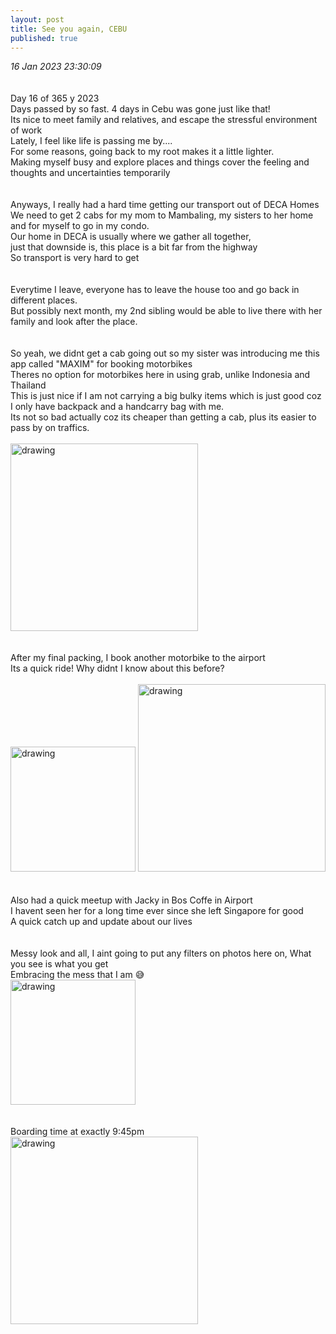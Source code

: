 ```yaml
---
layout: post
title: See you again, CEBU
published: true
---
```

_16 Jan 2023 23:30:09_
<br>
<br>
<br>
Day 16 of 365 y 2023
<br>
Days passed by so fast. 4 days in Cebu was gone just like that!
<br>
Its nice to meet family and relatives, and escape the stressful environment of work
<br>
Lately, I feel like life is passing me by....
<br>
For some reasons, going back to my root makes it a little lighter.
<br>
Making myself busy and explore places and things cover the feeling and thoughts and uncertainties temporarily
<br>
<br>
<br>
Anyways, I really had a hard time getting our transport out of DECA Homes
<br>
We need to get 2 cabs for my mom to Mambaling, my sisters to her home and for myself to go in my condo.
<br>
Our home in DECA is usually where we gather all together,
<br>
just that downside is, this place is a bit far from the highway
<br>
So transport is very hard to get
<br>
<br>
<br>
Everytime I leave, everyone has to leave the house too and go back in different places.
<br>
But possibly next month, my 2nd sibling would be able to live there with her family and look after the place.
<br>
<br>
<br>
So yeah, we didnt get a cab going out so my sister was introducing me this app called "MAXIM" for booking motorbikes
<br>
Theres no option for motorbikes here in using grab, unlike Indonesia and Thailand
<br>
This is just nice if I am not carrying a big bulky items which is just good coz I only have backpack and a handcarry bag with me.
<br>
Its not so bad actually coz its cheaper than getting a cab, plus its easier to pass by on traffics.
<br>
<br>
<img src="https://drive.google.com/uc?export=view&id=16jCcj3_OSFbGx69cMV7LTE53XbeGBP9t" alt="drawing" width="300"/>
<br>
<br>
<br>
After my final packing, I book another motorbike to the airport
<br>
Its a quick ride! Why didnt I know about this before?
<br>
<br>
<img src="https://drive.google.com/uc?export=view&id=1XHfja_VF-kKSdC8EpEMjRHSwx-qSw5uD" alt="drawing" width="200"/>
<img src="https://drive.google.com/uc?export=view&id=14xQIgNnLD4zVDL85rnv0d0ldYIkEatwJ" alt="drawing" width="300"/>
<br>
<br>
<br>
Also had a quick meetup with Jacky in Bos Coffe in Airport
<br>
I havent seen her for a long time ever since she left Singapore for good
<br>
A quick catch up and update about our lives
<br>
<br>
<br>
Messy look and all, I aint going to put any filters on photos here on, What you see is what you get 
<br>
Embracing the mess that I am 😅
<br>
<img src="https://drive.google.com/uc?export=view&id=1ycad7q4hItEetqKEic5W0zyZhowS15uX" alt="drawing" width="200"/>
<br>
<br>
<br>
Boarding time at exactly 9:45pm
<br>
<img src="https://drive.google.com/uc?export=view&id=1t_I-uK_EEieywZd5UACVudqOe13qkoTn" alt="drawing" width="300"/>
